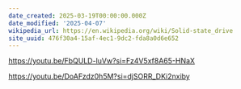 ```yaml
---
date_created: 2025-03-19T00:00:00.000Z
date_modified: '2025-04-07'
wikipedia_url: https://en.wikipedia.org/wiki/Solid-state_drive
site_uuid: 476f30a4-15af-4ec1-9dc2-fda8a0d6e652
---
```


https://youtu.be/FbQULD-luVw?si=Fz4V5xf8A65-HNaX

https://youtu.be/DoAFzdz0h5M?si=djSORR_DKi2nxiby